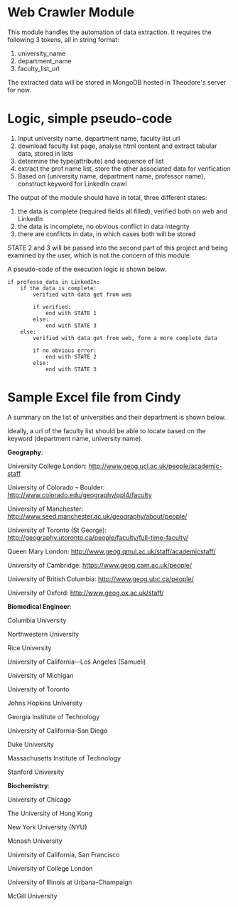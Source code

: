 # Web Crawler Module

This module handles the automation of data extraction. It requires the following 3 tokens, all in string format:

1. university_name
2. department_name
3. faculty_list_url

The extracted data will be stored in MongoDB hosted in Theodore's server for now.

# Logic, simple pseudo-code

1. Input university name, department name, faculty list url
2. download faculty list page, analyse html content and extract tabular data, stored in lists
3. determine the type(attribute) and sequence of list
4. extract the prof name list, store the other associated data for verification
4. Based on (university name, department name, professor name), construct keyword for LinkedIn crawl

The output of the module should have in total, three different states:

1. the data is complete (required fields all filled), verified both on web and LinkedIn
2. the data is incomplete, no obvious conflict in data integrity
3. there are conflicts in data, in which cases both will be stored

STATE 2 and 3 will be passed into the second part of this project and being examined by the user,
which is not the concern of this module.

A pseudo-code of the execution logic is shown below.

```
if professo_data in LinkedIn:
    if the data is complete:
        verified with data get from web
        
        if verified:
            end with STATE 1
        else:
            end with STATE 3
    else:
        verified with data get from web, form a more complete data
        
        if no obvious error:
            end with STATE 2
        else:
            end with STATE 3
```

# Sample Excel file from Cindy

A summary on the list of universities and their department is shown below.

Ideally, a url of the faculty list should be able to locate based on the keyword (department name, university name).

__Geography__:

University College London: http://www.geog.ucl.ac.uk/people/academic-staff

University of Colorado – Boulder: http://www.colorado.edu/geography/ppl4/faculty

University of Manchester: http://www.seed.manchester.ac.uk/geography/about/people/

University of Toronto (St George): http://geography.utoronto.ca/people/faculty/full-time-faculty/

Queen Mary London: http://www.geog.qmul.ac.uk/staff/academicstaff/

University of Cambridge: https://www.geog.cam.ac.uk/people/

University of British Columbia: http://www.geog.ubc.ca/people/

University of Oxford: http://www.geog.ox.ac.uk/staff/

__Biomedical Engineer__:

Columbia University

Northwestern University

Rice University

University of California--Los Angeles (Samueli)

University of Michigan

University of Toronto

Johns Hopkins University

Georgia Institute of Technology

University of California-San Diego

Duke University

Massachusetts Institute of Technology

Stanford University

__Biochemistry__:

University of Chicago

The University of Hong Kong

New York University (NYU)

Monash University

University of California, San Francisco

University of College London

University of Illinois at Urbana-Champaign

McGill University




